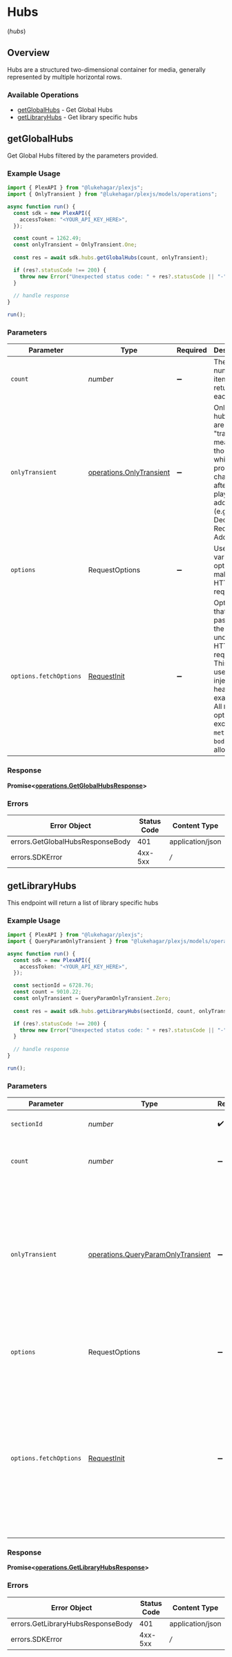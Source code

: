 # Hubs
(*hubs*)

## Overview

Hubs are a structured two-dimensional container for media, generally represented by multiple horizontal rows.


### Available Operations

* [getGlobalHubs](#getglobalhubs) - Get Global Hubs
* [getLibraryHubs](#getlibraryhubs) - Get library specific hubs

## getGlobalHubs

Get Global Hubs filtered by the parameters provided.

### Example Usage

```typescript
import { PlexAPI } from "@lukehagar/plexjs";
import { OnlyTransient } from "@lukehagar/plexjs/models/operations";

async function run() {
  const sdk = new PlexAPI({
    accessToken: "<YOUR_API_KEY_HERE>",
  });

  const count = 1262.49;
  const onlyTransient = OnlyTransient.One;
  
  const res = await sdk.hubs.getGlobalHubs(count, onlyTransient);

  if (res?.statusCode !== 200) {
    throw new Error("Unexpected status code: " + res?.statusCode || "-");
  }
  
  // handle response
}

run();
```

### Parameters

| Parameter                                                                                                                                                                      | Type                                                                                                                                                                           | Required                                                                                                                                                                       | Description                                                                                                                                                                    |
| ------------------------------------------------------------------------------------------------------------------------------------------------------------------------------ | ------------------------------------------------------------------------------------------------------------------------------------------------------------------------------ | ------------------------------------------------------------------------------------------------------------------------------------------------------------------------------ | ------------------------------------------------------------------------------------------------------------------------------------------------------------------------------ |
| `count`                                                                                                                                                                        | *number*                                                                                                                                                                       | :heavy_minus_sign:                                                                                                                                                             | The number of items to return with each hub.                                                                                                                                   |
| `onlyTransient`                                                                                                                                                                | [operations.OnlyTransient](../../models/operations/onlytransient.md)                                                                                                           | :heavy_minus_sign:                                                                                                                                                             | Only return hubs which are "transient", meaning those which are prone to changing after media playback or addition (e.g. On Deck, or Recently Added).                          |
| `options`                                                                                                                                                                      | RequestOptions                                                                                                                                                                 | :heavy_minus_sign:                                                                                                                                                             | Used to set various options for making HTTP requests.                                                                                                                          |
| `options.fetchOptions`                                                                                                                                                         | [RequestInit](https://developer.mozilla.org/en-US/docs/Web/API/Request/Request#options)                                                                                        | :heavy_minus_sign:                                                                                                                                                             | Options that are passed to the underlying HTTP request. This can be used to inject extra headers for examples. All `Request` options, except `method` and `body`, are allowed. |


### Response

**Promise<[operations.GetGlobalHubsResponse](../../models/operations/getglobalhubsresponse.md)>**
### Errors

| Error Object                     | Status Code                      | Content Type                     |
| -------------------------------- | -------------------------------- | -------------------------------- |
| errors.GetGlobalHubsResponseBody | 401                              | application/json                 |
| errors.SDKError                  | 4xx-5xx                          | */*                              |

## getLibraryHubs

This endpoint will return a list of library specific hubs


### Example Usage

```typescript
import { PlexAPI } from "@lukehagar/plexjs";
import { QueryParamOnlyTransient } from "@lukehagar/plexjs/models/operations";

async function run() {
  const sdk = new PlexAPI({
    accessToken: "<YOUR_API_KEY_HERE>",
  });

  const sectionId = 6728.76;
  const count = 9010.22;
  const onlyTransient = QueryParamOnlyTransient.Zero;
  
  const res = await sdk.hubs.getLibraryHubs(sectionId, count, onlyTransient);

  if (res?.statusCode !== 200) {
    throw new Error("Unexpected status code: " + res?.statusCode || "-");
  }
  
  // handle response
}

run();
```

### Parameters

| Parameter                                                                                                                                                                      | Type                                                                                                                                                                           | Required                                                                                                                                                                       | Description                                                                                                                                                                    |
| ------------------------------------------------------------------------------------------------------------------------------------------------------------------------------ | ------------------------------------------------------------------------------------------------------------------------------------------------------------------------------ | ------------------------------------------------------------------------------------------------------------------------------------------------------------------------------ | ------------------------------------------------------------------------------------------------------------------------------------------------------------------------------ |
| `sectionId`                                                                                                                                                                    | *number*                                                                                                                                                                       | :heavy_check_mark:                                                                                                                                                             | the Id of the library to query                                                                                                                                                 |
| `count`                                                                                                                                                                        | *number*                                                                                                                                                                       | :heavy_minus_sign:                                                                                                                                                             | The number of items to return with each hub.                                                                                                                                   |
| `onlyTransient`                                                                                                                                                                | [operations.QueryParamOnlyTransient](../../models/operations/queryparamonlytransient.md)                                                                                       | :heavy_minus_sign:                                                                                                                                                             | Only return hubs which are "transient", meaning those which are prone to changing after media playback or addition (e.g. On Deck, or Recently Added).                          |
| `options`                                                                                                                                                                      | RequestOptions                                                                                                                                                                 | :heavy_minus_sign:                                                                                                                                                             | Used to set various options for making HTTP requests.                                                                                                                          |
| `options.fetchOptions`                                                                                                                                                         | [RequestInit](https://developer.mozilla.org/en-US/docs/Web/API/Request/Request#options)                                                                                        | :heavy_minus_sign:                                                                                                                                                             | Options that are passed to the underlying HTTP request. This can be used to inject extra headers for examples. All `Request` options, except `method` and `body`, are allowed. |


### Response

**Promise<[operations.GetLibraryHubsResponse](../../models/operations/getlibraryhubsresponse.md)>**
### Errors

| Error Object                      | Status Code                       | Content Type                      |
| --------------------------------- | --------------------------------- | --------------------------------- |
| errors.GetLibraryHubsResponseBody | 401                               | application/json                  |
| errors.SDKError                   | 4xx-5xx                           | */*                               |
